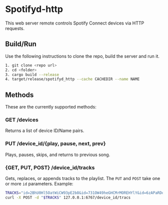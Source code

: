 # Spotifyd-http

This web server remote controls Spotify Connect devices via HTTP requests.

## Build/Run

Use the following instructions to clone the repo, build the server and run it.

```bash
1. git clone <repo url>
2. cd <folder>
3. cargo build --release
4. target/release/spotifyd_http --cache CACHEDIR --name NAME
```

## Methods

These are the currently supported methods:

### GET /devices
Returns a list of device ID/Name pairs.

### PUT /device_id/{play, pause, next, prev}
Plays, pauses, skips, and returns to previous song.

### {GET, PUT, POST} /device_id/tracks
Gets, replaces, or appends tracks to the playlist. The `PUT` and `POST` take
one or more `id` parameters. Example:
```bash
TRACKS="id=2BhU0Hl5OatWiCW93pE2b8&id=731OW49heGHCMrMOREHYlY&id=6zAPaRDoT99ThFtIXUJwhO"
curl -X POST -d "$TRACKS" 127.0.0.1:6767/device_id/tracs
```
